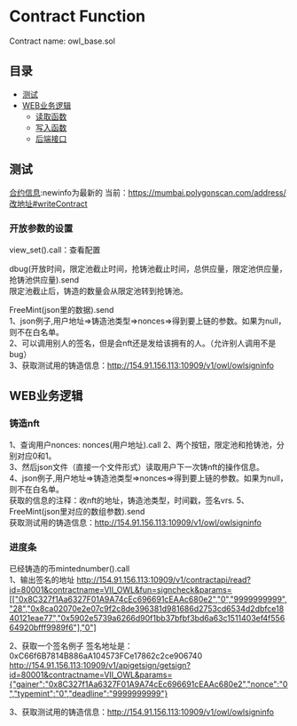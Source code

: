 # Contract Function
Contract name: owl_base.sol
## 目录
* [测试](#测试)
* [WEB业务逻辑](#WEB业务逻辑)
    * [读取函数](#读取函数)
    * [写入函数](#写入函数)
    * [后端接口](#后端接口)
## 测试
[合约信息](../Hardhat_Contract/deployments/newinfo/VII_OWL.json):newinfo为最新的
当前：https://mumbai.polygonscan.com/address/改地址#writeContract

### 开放参数的设置
view_set().call：查看配置

dbug(开放时间，限定池截止时间，抢铸池截止时间，总供应量，限定池供应量，抢铸池供应量).send  
限定池截止后，铸造的数量会从限定池转到抢铸池。  

FreeMint(json里的数据).send  
1、json例子,用户地址=>铸造池类型=>nonces=>得到要上链的参数。如果为null，则不在白名单。  
2、可以调用别人的签名，但是会nft还是发给该拥有的人。（允许别人调用不是bug）  
3、获取测试用的铸造信息：http://154.91.156.113:10909/v1/owl/owlsigninfo

## WEB业务逻辑
### 铸造nft  
1、查询用户nonces: nonces(用户地址).call
2、两个按钮，限定池和抢铸池，分别对应0和1。  
3、然后json文件（直接一个文件形式）读取用户下一次铸nft的操作信息。  
4、json例子,用户地址=>铸造池类型=>nonces=>得到要上链的参数。如果为null，则不在白名单。  
获取的信息的注释：收nft的地址，铸造池类型，时间戳，签名vrs.
5、FreeMint(json里对应的数组参数).send  
获取测试用的铸造信息：http://154.91.156.113:10909/v1/owl/owlsigninfo

### 进度条
已经铸造的币mintednumber().call  
1、输出签名的地址
http://154.91.156.113:10909/v1/contractapi/read?id=80001&contractname=VII_OWL&fun=signcheck&params=[["0x8C327f1Aa6327F01A9A74cEc696691cEAAc680e2","0","9999999999","28","0x8ca02070e2e07c9f2c8de396381d981686d2753cd6534d2dbfce1840121eae77","0x5902e5739a6266d90f1bb37bfbf3bd6a63c1511403ef4f55664920bfff9989f6"],"0"]

2、获取一个签名例子 签名地址是：0xC66f6B7814B886aA104573FCe17862c2ce906740
http://154.91.156.113:10909/v1/apigetsign/getsign?id=80001&contractname=VII_OWL&params={"gainer":"0x8C327f1Aa6327F01A9A74cEc696691cEAAc680e2","nonce":"0","typemint":"0","deadline":"9999999999"}

3、获取测试用的铸造信息：http://154.91.156.113:10909/v1/owl/owlsigninfo